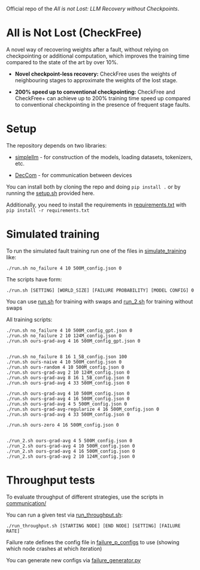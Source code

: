 Official repo of the *All is not Lost: LLM Recovery without Checkpoints*.

# All is Not Lost (CheckFree)

A novel way of recovering weights after a fault, without relying on checkpointing or additional computation, which improves the training time compared to the state of the art by over 10%.

- **Novel checkpoint-less recovery:** CheckFree uses the weights of neighbouring stages to approximate the weights of the lost stage.


- **200% speed up to conventional checkpointing:** CheckFree and CheckFree+ can achieve up to 200% training time speed up compared to conventional checkpointing in the presence of frequent stage faults.

# Setup

The repository depends on two libraries:

- [simplellm](https://github.com/NikolayBlagoev/simplellm) - for construction of the models, loading datasets, tokenizers, etc.

- [DecCom](https://github.com/NikolayBlagoev/DecCom-Python) - for communication between devices

You can install both by cloning the repo and doing ```pip install .``` or by running the [setup.sh](/setup.sh) provided here.

Additionally, you need to install the requirements in [requirements.txt](/requirements.txt) with ```pip install -r requirements.txt```

# Simulated training

To run the simulated fault training run one of the files in [simulate_training](/simulate_training/) like:

```
./run.sh no_failure 4 10 500M_config.json 0
```

The scripts have form:
```
./run.sh [SETTING] [WORLD_SIZE] [FAILURE PROBABILITY] [MODEL CONFIG] 0
```

You can use [run.sh](/simulate_training/run.sh) for training with swaps and [run_2.sh](/simulate_training/run_2.sh) for training without swaps

All training scripts:

```
./run.sh no_failure 4 10 500M_config_gpt.json 0
./run.sh no_failure 2 10 124M_config.json 0
./run.sh ours-grad-avg 4 16 500M_config_gpt.json 0


./run.sh no_failure 8 16 1_5B_config.json 100
./run.sh ours-naive 4 10 500M_config.json 0
./run.sh ours-random 4 10 500M_config.json 0
./run.sh ours-grad-avg 2 10 124M_config.json 0
./run.sh ours-grad-avg 8 16 1_5B_config.json 0
./run.sh ours-grad-avg 4 33 500M_config.json 0

./run.sh ours-grad-avg 4 10 500M_config.json 0
./run.sh ours-grad-avg 4 16 500M_config.json 0
./run.sh ours-grad-avg 4 5 500M_config.json 0
./run.sh ours-grad-avg-regularize 4 16 500M_config.json 0
./run.sh ours-grad-avg 4 33 500M_config.json 0

./run.sh ours-zero 4 16 500M_config.json 0


./run_2.sh ours-grad-avg 4 5 500M_config.json 0
./run_2.sh ours-grad-avg 4 10 500M_config.json 0
./run_2.sh ours-grad-avg 4 16 500M_config.json 0
./run_2.sh ours-grad-avg 2 10 124M_config.json 0
```



# Throughput tests

To evaluate throughput of different strategies, use the scripts in [communication/](/communication/)

You can run a given test via [run_throughput.sh](/run_throughput.sh):

```
./run_throughput.sh [STARTING NODE] [END NODE] [SETTING] [FAILURE RATE]
```

Failure rate defines the config file in [failure_p_configs](/failure_p_configs/) to use (showing which node crashes at which iteration)

You can generate new configs via [failure_generator.py](/failure_generator.py)


